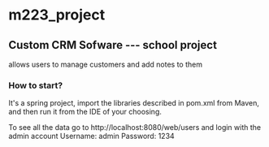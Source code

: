 # m223_project
## Custom CRM Sofware  --- school project
allows users to manage customers and add notes to them

### How to start?
It's a spring project, import the libraries described in pom.xml from Maven, and then run it from the IDE of your choosing.

To see all the data go to http://localhost:8080/web/users and login with the admin account
Username: admin
Password: 1234
